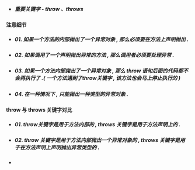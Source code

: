 * ##### 重要关键字 - throw 、throws

#### 注意细节

* ##### 01. 如果一个方法的内部抛出了一个异常对象 , 那么必须要在方法上声明抛出 .
* ##### 02. 如果调用了一个声明抛出异常的方法 , 那么调用者必须要处理异常 .
* ##### 03. 如果一个方法内部抛出了一个异常对象 , 那么 throw 语句后面的代码都不会再执行了 .\( 一个方法遇到了throw关键字 , 该方法也会马上停止执行的 \)
* ##### 04. 在一种情况下 , 只能抛出一种类型的异常对象 .

#### throw 与 throws 关键字对比

* ##### 01. throw关键字是用于方法内部的 , throws 关键字是用于方法声明上的 .
* ##### 02. throw 关键字是用于方法内部抛出一个异常对象的 , throws 关键字是用于在方法声明上声明抛出异常类型的 .
* ##### 



